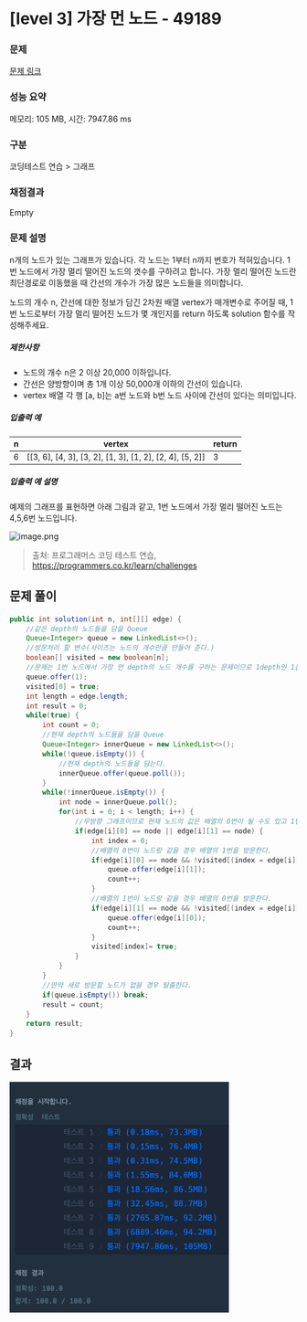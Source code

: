# [level 3] 가장 먼 노드 - 49189 

### 문제

[문제 링크](https://school.programmers.co.kr/learn/courses/30/lessons/49189) 

### 성능 요약

메모리: 105 MB, 시간: 7947.86 ms

### 구분

코딩테스트 연습 > 그래프

### 채점결과

Empty

### 문제 설명

<p>n개의 노드가 있는 그래프가 있습니다. 각 노드는 1부터 n까지 번호가 적혀있습니다. 1번 노드에서 가장 멀리 떨어진 노드의 갯수를 구하려고 합니다. 가장 멀리 떨어진 노드란 최단경로로 이동했을 때 간선의 개수가 가장 많은 노드들을 의미합니다.</p>

<p>노드의 개수 n, 간선에 대한 정보가 담긴 2차원 배열 vertex가 매개변수로 주어질 때, 1번 노드로부터 가장 멀리 떨어진 노드가 몇 개인지를 return 하도록 solution 함수를 작성해주세요.</p>

<h5>제한사항</h5>

<ul>
<li>노드의 개수 n은 2 이상 20,000 이하입니다.</li>
<li>간선은 양방향이며 총 1개 이상 50,000개 이하의 간선이 있습니다.</li>
<li>vertex 배열 각 행 [a, b]는 a번 노드와 b번 노드 사이에 간선이 있다는 의미입니다.</li>
</ul>

<h5>입출력 예</h5>
<table class="table">
        <thead><tr>
<th>n</th>
<th>vertex</th>
<th>return</th>
</tr>
</thead>
        <tbody><tr>
<td>6</td>
<td>[[3, 6], [4, 3], [3, 2], [1, 3], [1, 2], [2, 4], [5, 2]]</td>
<td>3</td>
</tr>
</tbody>
      </table>
<h5>입출력 예 설명</h5>

<p>예제의 그래프를 표현하면 아래 그림과 같고, 1번 노드에서 가장 멀리 떨어진 노드는 4,5,6번 노드입니다.</p>

<p><img src="https://grepp-programmers.s3.amazonaws.com/files/ybm/fadbae38bb/dec85ab5-0273-47b3-ba73-fc0b5f6be28a.png" title="" alt="image.png"></p>


> 출처: 프로그래머스 코딩 테스트 연습, https://programmers.co.kr/learn/challenges

## 문제 풀이

```java
public int solution(int n, int[][] edge) {
    //같은 depth의 노드들을 담을 Queue
    Queue<Integer> queue = new LinkedList<>();
    //방문처리 할 변수(사이즈는 노드의 개수만큼 만들어 준다.)
    boolean[] visited = new boolean[n];
    //문제는 1번 노드에서 가장 먼 depth의 노드 개수를 구하는 문제이므로 1depth인 1을 등록
    queue.offer(1);
    visited[0] = true;
    int length = edge.length;
    int result = 0;
    while(true) {
        int count = 0;
        //현재 depth의 노드들을 담을 Queue 
        Queue<Integer> innerQueue = new LinkedList<>();
        while(!queue.isEmpty()) {
            //현재 depth의 노드들을 담는다.
            innerQueue.offer(queue.poll());
        }
        while(!innerQueue.isEmpty()) {
            int node = innerQueue.poll();
            for(int i = 0; i < length; i++) {
                //무방향 그래프이므로 현재 노드의 값은 배열의 0번이 될 수도 있고 1번이 될 수도 있다.
                if(edge[i][0] == node || edge[i][1] == node) {
                    int index = 0;
                    //배열의 0번이 노드랑 같을 경우 배열의 1번을 방문한다.
                    if(edge[i][0] == node && !visited[(index = edge[i][1] - 1)]) {
                        queue.offer(edge[i][1]);
                        count++;
                    }
                    //배열의 1번이 노드랑 같을 경우 배열의 0번을 방문한다.
                    if(edge[i][1] == node && !visited[(index = edge[i][0] - 1)]) {
                        queue.offer(edge[i][0]);
                        count++;
                    }
                    visited[index]= true;
                }
            }
        }
        //만약 새로 방문할 노드가 없을 경우 탈출한다.
        if(queue.isEmpty()) break;
        result = count;
    }
    return result;
}
```

## 결과
![결과](test_result.png)